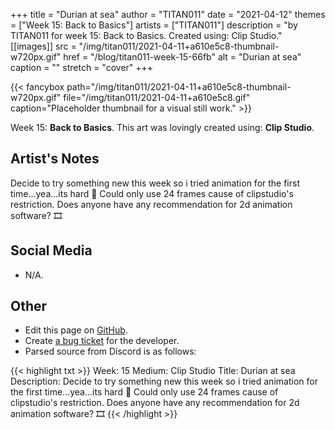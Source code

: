 +++
title =       "Durian at sea"
author =      "TITAN011"
date =        "2021-04-12"
themes =      ["Week 15: Back to Basics"]
artists =     ["TITAN011"]
description = "by TITAN011 for week 15: Back to Basics. Created using: Clip Studio."
[[images]]
      src = "/img/titan011/2021-04-11+a610e5c8-thumbnail-w720px.gif"
      href = "/blog/titan011-week-15-66fb"
      alt = "Durian at sea"
      caption = ""
      stretch = "cover"
+++

{{< fancybox path="/img/titan011/2021-04-11+a610e5c8-thumbnail-w720px.gif" file="/img/titan011/2021-04-11+a610e5c8.gif" caption="Placeholder thumbnail for a visual still work." >}}


Week 15: **Back to Basics**. This art was lovingly created using: **Clip Studio**.

## Artist's Notes

Decide to try something new this week so i tried animation for the first time...yea...its hard 🥲 Could only use 24 frames cause of clipstudio's restriction. Does anyone have any recommendation for 2d animation software? 🎞️

## Social Media

- N/A.

## Other

- Edit this page on [GitHub](https://github.com/teaminkling/web-refresh/edit/main/content/blog/titan011-week-15-66fb.md).
- Create [a bug ticket](https://github.com/teaminkling/web-refresh/issues/new?assignees=&labels=bug&template=problem-report.md&title=) for the developer.
- Parsed source from Discord is as follows:

{{< highlight txt >}}
Week: 15
Medium: Clip Studio
Title: Durian at sea
Description: Decide to try something new this week so i tried animation for the first time...yea...its hard 🥲 Could only use 24 frames cause of clipstudio's restriction. Does anyone have any recommendation for 2d animation software? 🎞️
{{< /highlight >}}